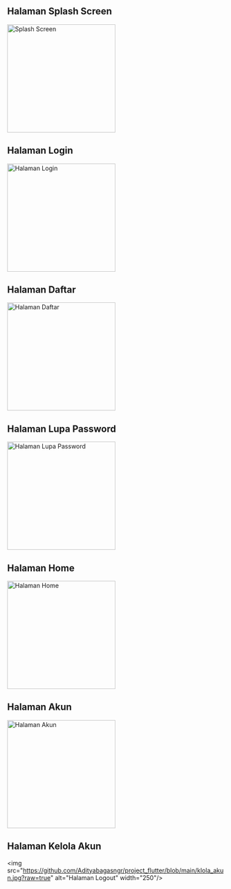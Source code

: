 ## Halaman Splash Screen
<img src="https://github.com/Adityabagasngr/project_flutter/blob/main/splash.jpg?raw=true" alt="Splash Screen" width="250"/>

## Halaman Login
<img src="https://github.com/Adityabagasngr/project_flutter/blob/main/masuk.jpg?raw=true" alt="Halaman Login" width="250"/>

## Halaman Daftar
<img src="https://github.com/Adityabagasngr/project_flutter/blob/main/daftar.jpg?raw=true" alt="Halaman Daftar" width="250"/>

## Halaman Lupa Password
<img src="https://github.com/Adityabagasngr/project_flutter/blob/main/lupa_password.jpg?raw=true" alt="Halaman Lupa Password" width="250"/>

## Halaman Home
<img src="https://github.com/Adityabagasngr/project_flutter/blob/main/home.jpg?raw=true" alt="Halaman Home" width="250"/>

## Halaman Akun
<img src="https://github.com/Adityabagasngr/project_flutter/blob/main/akun.jpg?raw=true" alt="Halaman Akun" width="250"/>

## Halaman Kelola Akun
<img src="https://github.com/Adityabagasngr/project_flutter/blob/main/klola_akun.jpg?raw=true" alt="Halaman Logout" width="250"/>

